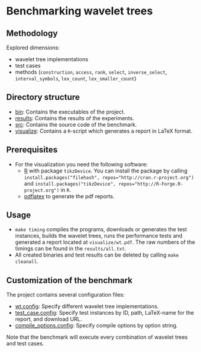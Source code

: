 # Benchmarking wavelet trees 

## Methodology

Explored dimensions:
  
  * wavelet tree implementations
  * test cases
  * methods (`construction`, `access`, `rank`, `select`, `inverse_select`, `interval_symbols`, `lex_count`, `lex_smaller_count`) 

## Directory structure

  * [bin](./bin): Contains the executables of the project.
  * [results](./results): Contains the results of the experiments.
  * [src](./src):  Contains the source code of the benchmark.
  * [visualize](./visualize): Contains a `R`-script which generates
							  a report in LaTeX format.

## Prerequisites

  * For the visualization you need the following software:
    - [R][RPJ] with package `tikzDevice`. You can install the
      package by calling 
      `install.packages("filehash", repos="http://cran.r-project.org")`
	  and 
	  `install.packages("tikzDevice", repos="http://R-Forge.R-project.org")`
	  in `R`.
    - [pdflatex][LT] to generate the pdf reports.
		
## Usage

 * `make timing` compiles the programs, downloads or generates
    the test instances, builds the wavelet trees, 
    runs the performance tests and generated a report located at
   `visualize/wt.pdf`. The raw numbers of the timings 
   can be found in the `results/all.txt`.
 * All created binaries and test results can be deleted
   by calling `make cleanall`.

## Customization of the benchmark

  The project contains several configuration files:
 
  * [wt.config][WTCONFIG]: Specify different wavelet tree implementations.
  * [test_case.config][TCCONF]: Specify test instances by ID, path, LaTeX-name 
    for the report, and download URL.
  * [compile_options.config][CCONF]: Specify compile options by option string.

  Note that the benchmark will execute every combination of wavelet trees and test cases.

[RPJ]: http://www.r-project.org/ "R"
[LT]: http://www.tug.org/applications/pdftex/ "pdflatex"
[WTCONFIG]: ./wt.config "wt.config"
[TCCONF]: ./test_case.config "test_case.config"
[CCONF]: ./compile_options.config "compile_options.config"
